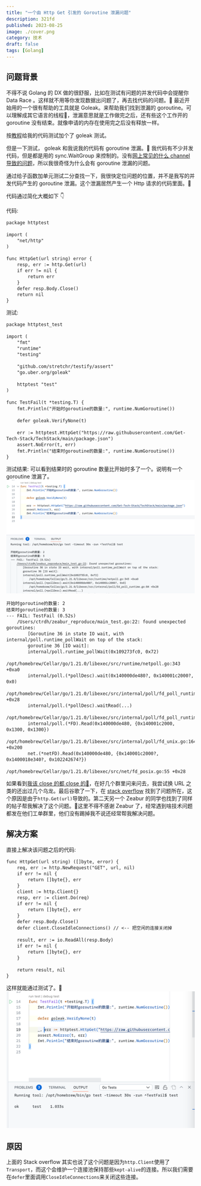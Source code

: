 ```yaml
---
title: "一个由 Http Get 引发的 Goroutine 泄漏问题"
description: 321fd
published: 2023-08-25
image: ./cover.png
category: 技术
draft: false
tags: [Golang] 
---
```


## 问题背景
不得不说 Golang 的 DX 做的很舒服，比如在测试有问题的并发代码中会提醒你 Data Race 。这样就不用等你发现数据出问题了，再去找代码的问题。👀 最近开始用的一个很有帮助的工具就是 Goleak。来帮助我们找到泄漏的 goroutine。可以理解成其它语言的线程👀，泄漏意思就是工作做完之后，还有些这个工作开的 goroutine 没有结束。就像申请的内存在使用完之后没有释放一样。

按[教程](https://zhuanlan.zhihu.com/p/361737398)给我的代码测试加个了 goleak 测试。

但是一下测试， goleak 和我说我的代码有 goroutine 泄漏。🤯 我代码有不少并发代码，但是都是用的 sync.WaitGroup 来控制的。没有[网上常见的什么 channel 导致的问题](https://www.cnblogs.com/paulwhw/p/17003763.html)，所以我很奇怪为什么会有 goroutine 泄漏的问题。

通过给子函数加单元测试二分查找一下，我很快定位问题的位置，并不是我写的并发代码产生的 goroutine 泄漏。这个泄漏居然产生一个 Http 请求的代码里面。🤯

代码通过简化大概如下 👇

代码:
```golang
package httptest

import (
	"net/http"
)

func HttpGet(url string) error {
	resp, err := http.Get(url)
	if err != nil {
		return err
	}
	defer resp.Body.Close()
	return nil
}
```

测试:
```golang
package httptest_test

import (
	"fmt"
	"runtime"
	"testing"

	"github.com/stretchr/testify/assert"
	"go.uber.org/goleak"

	httptest "test"
)

func TestFail(t *testing.T) {
	fmt.Println("开始时goroutine的数量:", runtime.NumGoroutine())

	defer goleak.VerifyNone(t)

	err := httptest.HttpGet("https://raw.githubusercontent.com/Get-Tech-Stack/TechStack/main/package.json")
	assert.NoError(t, err)
	fmt.Println("结束时goroutine的数量:", runtime.NumGoroutine())
}
```
测试结果: 可以看到结果时的 goroutine 数量比开始时多了一个。说明有一个 goroutine 泄漏了。
![](1.png)

```
开始时goroutine的数量: 2
结束时goroutine的数量: 3
--- FAIL: TestFail (0.52s)
    /Users/ctrdh/zeabur_reproduce/main_test.go:22: found unexpected goroutines:
        [Goroutine 36 in state IO wait, with internal/poll.runtime_pollWait on top of the stack:
        goroutine 36 [IO wait]:
        internal/poll.runtime_pollWait(0x109273fc0, 0x72)
        	/opt/homebrew/Cellar/go/1.21.0/libexec/src/runtime/netpoll.go:343 +0xa0
        internal/poll.(*pollDesc).wait(0x140000de480?, 0x140001c2000?, 0x0)
        	/opt/homebrew/Cellar/go/1.21.0/libexec/src/internal/poll/fd_poll_runtime.go:84 +0x28
        internal/poll.(*pollDesc).waitRead(...)
        	/opt/homebrew/Cellar/go/1.21.0/libexec/src/internal/poll/fd_poll_runtime.go:89
        internal/poll.(*FD).Read(0x140000de480, {0x140001c2000, 0x1300, 0x1300})
        	/opt/homebrew/Cellar/go/1.21.0/libexec/src/internal/poll/fd_unix.go:164 +0x200
        net.(*netFD).Read(0x140000de480, {0x140001c2000?, 0x1400018e340?, 0x102242674?})
        	/opt/homebrew/Cellar/go/1.21.0/libexec/src/net/fd_posix.go:55 +0x28
```

如果看到[我该 close 的都 close 的🤔](https://manishrjain.com/must-close-golang-http-response#:~:text=The%20http%20Client%20and%20Transport,may%20not%20reuse%20HTTP%2F1.)，在好几个群里问来问去，我尝试换 URL 之类的还出过几个乌龙。最后谷歌了一下，在 [stack overflow](https://stackoverflow.com/questions/75026700/goroutine-leaks-when-trying-to-readallresponse-body-where-response-is-retu/75816347#75816347) 找到了问题所在，这个原因是由于`http.Get(url)`导致的。第二天另一个 Zeabur 的同学也找到了同样的帖子帮我解决了这个问题。🤣这里不得不感谢 Zeabur 了，经常遇到啥技术问题都发在他们工单群里，他们没有踢掉我不说还经常帮我解决问题。

## 解决方案
直接上解决该问题之后的代码:
```golang
func HttpGet(url string) ([]byte, error) {
	req, err := http.NewRequest("GET", url, nil)
	if err != nil {
		return []byte{}, err
	}
	client := http.Client{}
	resp, err := client.Do(req)
	if err != nil {
		return []byte{}, err
	}
	defer resp.Body.Close()
	defer client.CloseIdleConnections() // <-- 把空闲的连接关闭掉

	result, err := io.ReadAll(resp.Body)
	if err != nil {
		return []byte{}, err
	}

	return result, nil
}
```

这样就能通过测试了。🎉
![](2.png)

## 原因

上面的 Stack overflow 其实也说了这个问题是因为`http.Client`使用了`Transport`，而这个会维护一个连接池保持那些`kept-alive`的连接。所以我们需要在`defer`里面调用`CloseIdleConnections`来关闭这些连接。
